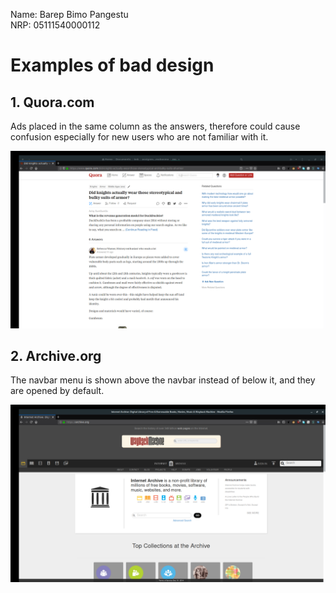Name:   Barep Bimo Pangestu<br>
NRP:    05111540000112

# Examples of bad design

## 1. Quora.com

Ads placed in the same column as the answers, therefore could cause confusion especially for new users who are not familiar with it.

![](res/quora.png)

## 2. Archive.org

The navbar menu is shown above the navbar instead of below it, and they are opened by default.

![](res/archive.png)
